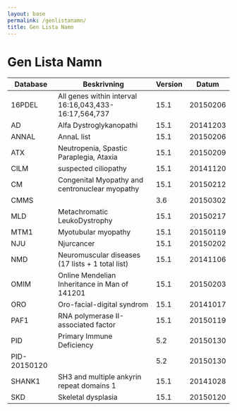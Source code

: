 ```yaml
---
layout: base
permalink: /genlistanamn/
title: Gen Lista Namn
---
```


# Gen Lista Namn

|Database|Beskrivning|Version|Datum|
|---|---|---|---|
|16PDEL|All genes within interval 16:16,043,433-16:17,564,737|15.1|20150206|
|AD|Alfa Dystroglykanopathi|15.1|20141203|
|ANNAL|AnnaL list|15.1|20150206|
|ATX|Neutropenia, Spastic Paraplegia, Ataxia|15.1|20150209|
|CILM|suspected ciliopathy|15.1|20141120|
|CM|Congenital Myopathy and centronuclear myopathy|15.1|20150212|
|CMMS||3.6|20150302|
|MLD|Metachromatic LeukoDystrophy|15.1|20150217|
|MTM1|Myotubular myopathy|15.1|20150119|
|NJU|Njurcancer|15.1|20150202|
|NMD|Neuromuscular diseases (17 lists + 1 total list)|15.1|20141106|
|OMIM|Online Mendelian Inheritance in Man of 141201|15.1|20150203|
|ORO|Oro-facial-digital syndrom|15.1|20141017|
|PAF1|RNA polymerase II-associated factor|15.1|20150119|
|PID|Primary Immune Deficiency|5.2|20150130|
|PID-20150120||5.2|20150130|
|SHANK1|SH3 and multiple ankyrin repeat domains 1|15.1|20141028|
|SKD|Skeletal dysplasia|15.1|20150120|


